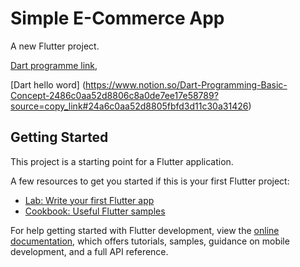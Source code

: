 # Simple E-Commerce App

A new Flutter project.


[Dart programme link](https://www.notion.so/Dart-Programming-Basic-Concept-2486c0aa52d8806c8a0de7ee17e58789?source=copy_link),

[Dart hello word] (https://www.notion.so/Dart-Programming-Basic-Concept-2486c0aa52d8806c8a0de7ee17e58789?source=copy_link#24a6c0aa52d8805fbfd3d11c30a31426)

## Getting Started

This project is a starting point for a Flutter application.

A few resources to get you started if this is your first Flutter project:

- [Lab: Write your first Flutter app](https://docs.flutter.dev/get-started/codelab)
- [Cookbook: Useful Flutter samples](https://docs.flutter.dev/cookbook)

For help getting started with Flutter development, view the
[online documentation](https://docs.flutter.dev/), which offers tutorials,
samples, guidance on mobile development, and a full API reference.
